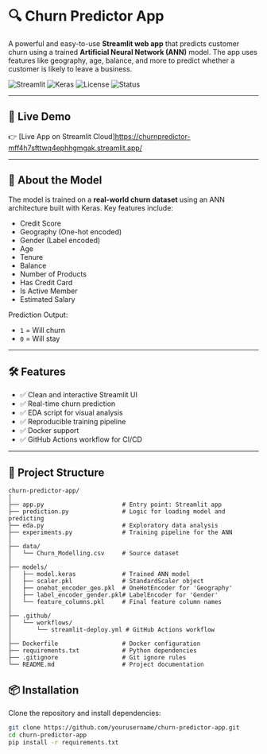 # 🔍 Churn Predictor App

A powerful and easy-to-use **Streamlit web app** that predicts customer churn using a trained **Artificial Neural Network (ANN)** model. The app uses features like geography, age, balance, and more to predict whether a customer is likely to leave a business.

![Streamlit](https://img.shields.io/badge/Made%20with-Streamlit-blue)
![Keras](https://img.shields.io/badge/Backend-Keras-red)
![License](https://img.shields.io/badge/License-MIT-green)
![Status](https://img.shields.io/badge/Status-Active-brightgreen)

---

## 🚀 Live Demo

👉 [Live App on Streamlit Cloud]https://churnpredictor-mff4h7sfttwq4ephhgmgak.streamlit.app/ 


---

## 🧠 About the Model

The model is trained on a **real-world churn dataset** using an ANN architecture built with Keras. Key features include:

- Credit Score
- Geography (One-hot encoded)
- Gender (Label encoded)
- Age
- Tenure
- Balance
- Number of Products
- Has Credit Card
- Is Active Member
- Estimated Salary

Prediction Output:
- `1` = Will churn  
- `0` = Will stay

---

## 🛠 Features

- ✅ Clean and interactive Streamlit UI
- ✅ Real-time churn prediction
- ✅ EDA script for visual analysis
- ✅ Reproducible training pipeline
- ✅ Docker support
- ✅ GitHub Actions workflow for CI/CD

---

## 📁 Project Structure
```
churn-predictor-app/
│
├── app.py                      # Entry point: Streamlit app
├── prediction.py               # Logic for loading model and predicting
├── eda.py                      # Exploratory data analysis
├── experiments.py              # Training pipeline for the ANN
│
├── data/
│   └── Churn_Modelling.csv     # Source dataset
│
├── models/
│   ├── model.keras             # Trained ANN model
│   ├── scaler.pkl              # StandardScaler object
│   ├── onehot_encoder_geo.pkl  # OneHotEncoder for 'Geography'
│   ├── label_encoder_gender.pkl# LabelEncoder for 'Gender'
│   └── feature_columns.pkl     # Final feature column names
│
├── .github/
│   └── workflows/
│       └── streamlit-deploy.yml # GitHub Actions workflow
│
├── Dockerfile                  # Docker configuration
├── requirements.txt            # Python dependencies
├── .gitignore                  # Git ignore rules
└── README.md                   # Project documentation
```


## 📦 Installation

Clone the repository and install dependencies:

```bash
git clone https://github.com/yourusername/churn-predictor-app.git
cd churn-predictor-app
pip install -r requirements.txt